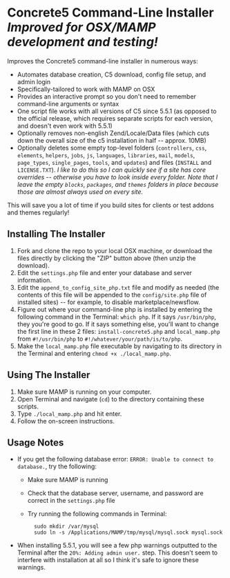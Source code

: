 # Concrete5 Command-Line Installer <br /> _Improved for OSX/MAMP development and testing!_
Improves the Concrete5 command-line installer in numerous ways:
 * Automates database creation, C5 download, config file setup, and admin login
 * Specifically-tailored to work with MAMP on OSX
 * Provides an interactive prompt so you don't need to remember command-line arguments or syntax
 * One script file works with all versions of C5 since 5.5.1 (as opposed to the official release, which requires separate scripts for each version, and doesn't even work with 5.5.1)
 * Optionally removes non-english Zend/Locale/Data files (which cuts down the overall size of the c5 installation in half -- approx. 10MB)
 * Optionally deletes some empty top-level folders (`controllers`, `css`, `elements`, `helpers`, `jobs`, `js`, `languages`, `libraries`, `mail`, `models`, `page_types`, `single_pages`, `tools`, and `updates`) and files (`INSTALL` and `LICENSE.TXT`). _I like to do this so I can quickly see if a site has core overrides -- otherwise you have to look inside every folder. Note that I leave the empty `blocks`, `packages`, and `themes` folders in place because those are almost always used on every site._

This will save you a lot of time if you build sites for clients or test addons and themes regularly!

## Installing The Installer
1. Fork and clone the repo to your local OSX machine, or download the files directly by clicking the "ZIP" button above (then unzip the download).
2. Edit the `settings.php` file and enter your database and server information.
3. Edit the `append_to_config_site_php.txt` file and modify as needed (the contents of this file will be appended to the `config/site.php` file of installed sites) -- for example, to disable marketplace/newsflow.
4. Figure out where your command-line php is installed by entering the following command in the Terminal: `which php`. If it says `/usr/bin/php`, they you're good to go. If it says something else, you'll want to change the first line in these 2 files: `install-concrete5.php` and `local_mamp.php` from `#!/usr/bin/php` to `#!/whatever/your/path/is/to/php`.
5. Make the `local_mamp.php` file executable by navigating to its directory in the Terminal and entering `chmod +x ./local_mamp.php`.

## Using The Installer
1. Make sure MAMP is running on your computer.
2. Open Terminal and navigate (`cd`) to the directory containing these scripts.
3. Type `./local_mamp.php` and hit enter.
4. Follow the on-screen instructions.

## Usage Notes
* If you get the following database error: `ERROR: Unable to connect to database.`, try the following:
    * Make sure MAMP is running
    * Check that the database server, username, and password are correct in the `settings.php` file
    * Try running the following commands in Terminal:

            sudo mkdir /var/mysql
            sudo ln -s /Applications/MAMP/tmp/mysql/mysql.sock mysql.sock

* When installing 5.5.1, you will see a few php warnings outputted to the Terminal after the `20%: Adding admin user.` step. This doesn't seem to interfere with installation at all so I think it's safe to ignore these warnings.
